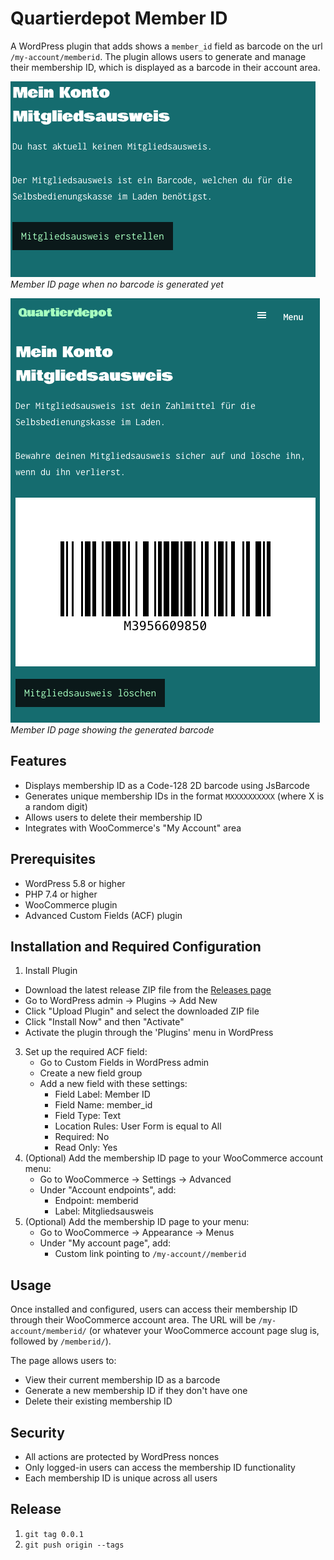 # Quartierdepot Member ID

A WordPress plugin that adds shows a `member_id` field as barcode on the url `/my-account/memberid`. 
The plugin allows users to generate and manage their membership ID, which is displayed as a barcode in their account area.

![Member ID Page without Barcode](documentation/screen-1.png)
*Member ID page when no barcode is generated yet*

![Member ID Page with Barcode](documentation/screen-2.png)
*Member ID page showing the generated barcode*

## Features

- Displays membership ID as a Code-128 2D barcode using JsBarcode
- Generates unique membership IDs in the format `MXXXXXXXXXX` (where X is a random digit)
- Allows users to delete their membership ID
- Integrates with WooCommerce's "My Account" area

## Prerequisites

- WordPress 5.8 or higher
- PHP 7.4 or higher
- WooCommerce plugin
- Advanced Custom Fields (ACF) plugin

## Installation and Required Configuration

1. Install Plugin
  - Download the latest release ZIP file from the [Releases page](https://github.com/quartier-depot/quartierdepot-memberid/releases)
  - Go to WordPress admin → Plugins → Add New
  - Click "Upload Plugin" and select the downloaded ZIP file
  - Click "Install Now" and then "Activate"
  - Activate the plugin through the 'Plugins' menu in WordPress
3. Set up the required ACF field:
   - Go to Custom Fields in WordPress admin
   - Create a new field group
   - Add a new field with these settings:
     - Field Label: Member ID
     - Field Name: member_id
     - Field Type: Text
     - Location Rules: User Form is equal to All
     - Required: No
     - Read Only: Yes
4. (Optional) Add the membership ID page to your WooCommerce account menu:
   - Go to WooCommerce → Settings → Advanced
   - Under "Account endpoints", add:
     - Endpoint: memberid
     - Label: Mitgliedsausweis
5. (Optional) Add the membership ID page to your menu:
   - Go to WooCommerce → Appearance → Menus
   - Under "My account page", add:
     - Custom link pointing to `/my-account//memberid`

## Usage

Once installed and configured, users can access their membership ID through their WooCommerce account area. The URL will be
`/my-account/memberid/` (or whatever your WooCommerce account page slug is, followed by `/memberid/`).

The page allows users to:
- View their current membership ID as a barcode
- Generate a new membership ID if they don't have one
- Delete their existing membership ID

## Security

- All actions are protected by WordPress nonces
- Only logged-in users can access the membership ID functionality
- Each membership ID is unique across all users

## Release

1. `git tag 0.0.1`
2. `git push origin --tags`